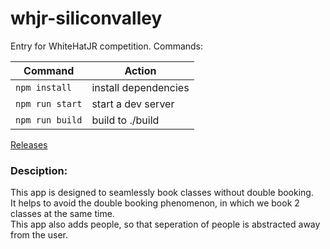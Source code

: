 # whjr-siliconvalley

Entry for WhiteHatJR competition.
Commands:

| Command         | Action               |
| --------------- | -------------------- |
| `npm install`   | install dependencies |
| `npm run start` | start a dev server   |
| `npm run build` | build to ./build     |

[Releases](https://github.com/systemctl603/whjr-siliconvalley/releases/)

### Desciption:

This app is designed to seamlessly book classes without double booking. \
It helps to avoid the double booking phenomenon, in which we book 2 classes at the same time. \
This app also adds people, so that seperation of people is abstracted away from the user.
